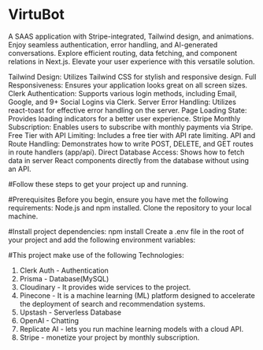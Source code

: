 # VirtuBot
A SAAS application with Stripe-integrated, Tailwind design, and animations. Enjoy seamless authentication, error handling, and AI-generated conversations. Explore efficient routing, data fetching, and component relations in Next.js. Elevate your user experience with this versatile solution.

Tailwind Design: Utilizes Tailwind CSS for stylish and responsive design.
Full Responsiveness: Ensures your application looks great on all screen sizes.
Clerk Authentication: Supports various login methods, including Email, Google, and 9+ Social Logins via Clerk.
Server Error Handling: Utilizes react-toast for effective error handling on the server.
Page Loading State: Provides loading indicators for a better user experience.
Stripe Monthly Subscription: Enables users to subscribe with monthly payments via Stripe.
Free Tier with API Limiting: Includes a free tier with API rate limiting.
API and Route Handling: Demonstrates how to write POST, DELETE, and GET routes in route handlers (app/api).
Direct Database Access: Shows how to fetch data in server React components directly from the database without using an API.

#Follow these steps to get your project up and running.

#Prerequisites
Before you begin, ensure you have met the following requirements:
Node.js and npm installed.
Clone the repository to your local machine.

#Install project dependencies: npm install
Create a .env file in the root of your project and add the following environment variables:

#This project make use of the following Technologies:
1) Clerk Auth - Authentication 
2) Prisma - Database(MySQL)
3) Cloudinary - It provides wide services to the project.
4) Pinecone - It is a machine learning (ML) platform designed to accelerate the deployment of search and recommendation systems.
5) Upstash - Serverless Database
6) OpenAI - Chatting
7) Replicate AI -  lets you run machine learning models with a cloud API.
8) Stripe - monetize your project by monthly subscription. 
